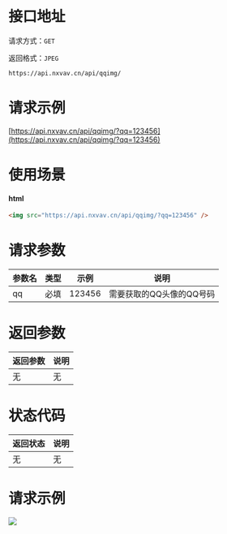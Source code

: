 # 接口地址

请求方式：`GET`

返回格式：`JPEG`

```API
https://api.nxvav.cn/api/qqimg/
```

# 请求示例

[https://api.nxvav.cn/api/qqimg/?qq=123456](https://api.nxvav.cn/api/qqimg/?qq=123456)

# 使用场景

<!-- tabs:start -->

#### **html**

```html
<img src="https://api.nxvav.cn/api/qqimg/?qq=123456" />
```

<!-- tabs:end -->

# 请求参数

| 参数名 | 类型 | 示例 | 说明 |
| ------ | ----- | ---- | ---- |
| qq | 必填 | 123456 | 需要获取的QQ头像的QQ号码 |

# 返回参数

| 返回参数 | 说明 |
| ------ | ----- |
| 无 | 无 |

# 状态代码

| 返回状态 | 说明 |
| ----- | ----- |
| 无 | 无 |

# 请求示例

<img src="https://api.nxvav.cn/api/qqimg/?qq=123456" />
